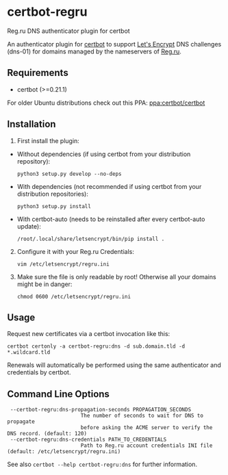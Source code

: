 # certbot-regru
Reg.ru DNS authenticator plugin for certbot

An authenticator plugin for [certbot](https://certbot.eff.org/) to support [Let's Encrypt](https://letsencrypt.org/) DNS challenges (dns-01) for domains managed by the nameservers of [Reg.ru](https://www.reg.ru).

## Requirements
* certbot (>=0.21.1)

For older Ubuntu distributions check out this PPA: [ppa:certbot/certbot](https://launchpad.net/~certbot/+archive/ubuntu/certbot)

## Installation
1. First install the plugin:
 * Without dependencies (if using certbot from your distribution repository):
   ```
   python3 setup.py develop --no-deps
   ```
 * With dependencies (not recommended if using certbot from your distribution repositories):
   ```
   python3 setup.py install
   ```
 * With certbot-auto (needs to be reinstalled after every certbot-auto update):
   ```
   /root/.local/share/letsencrypt/bin/pip install .
   ```

2. Configure it with your Reg.ru Credentials:
   ```
   vim /etc/letsencrypt/regru.ini
   ```

3. Make sure the file is only readable by root! Otherwise all your domains might be in danger:
   ```
   chmod 0600 /etc/letsencrypt/regru.ini
   ```

## Usage
Request new certificates via a certbot invocation like this:

    certbot certonly -a certbot-regru:dns -d sub.domain.tld -d *.wildcard.tld

Renewals will automatically be performed using the same authenticator and credentials by certbot.

## Command Line Options
```
 --certbot-regru:dns-propagation-seconds PROPAGATION_SECONDS
                        The number of seconds to wait for DNS to propagate
                        before asking the ACME server to verify the DNS record. (default: 120)
 --certbot-regru:dns-credentials PATH_TO_CREDENTIALS
                        Path to Reg.ru account credentials INI file (default: /etc/letsencrypt/regru.ini)

```

See also `certbot --help certbot-regru:dns` for further information.
